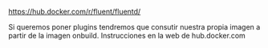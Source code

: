 https://hub.docker.com/r/fluent/fluentd/

Si queremos poner plugins tendremos que consutir nuestra propia imagen a partir de la imagen onbuild.
Instrucciones en la web de hub.docker.com
